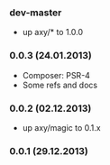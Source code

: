 ### dev-master

* up axy/* to 1.0.0

### 0.0.3 (24.01.2013)

* Composer: PSR-4
* Some refs and docs

### 0.0.2 (02.12.2013)

* up axy/magic to 0.1.x

### 0.0.1 (29.12.2013)
